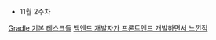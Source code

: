 - 11월 2주차 

[Gradle 기본 테스크들](https://wani-coding.tistory.com/131)
[백엔드 개발자가 프론트엔드 개발하면서 느낀점](https://wani-coding.tistory.com/127)